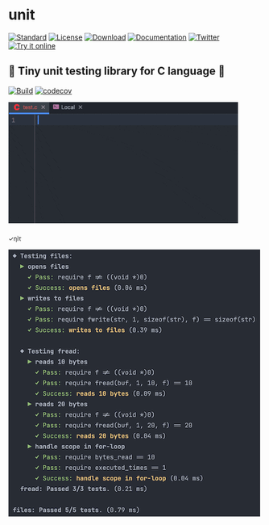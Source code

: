 # unit

[![Standard](https://img.shields.io/badge/C-11/14/17-pink.svg)](https://en.wikipedia.org/wiki/C_(programming_language))
[![License](https://img.shields.io/badge/License-MIT-blue.svg)](https://opensource.org/licenses/MIT)
[![Download](https://img.shields.io/badge/Download%20%20-unit.h-lightgreen.svg)](https://raw.githubusercontent.com/eliasku/unit/master/include/unit.h)
[![Documentation](https://img.shields.io/badge/docs-latest-white)](http://unit.rtfd.io/)
[![Twitter](https://img.shields.io/twitter/follow/eliaskuvoice.svg?style=flat&label=Follow&logoColor=white&color=1da1f2&logo=twitter)](https://twitter.com/eliaskuvoice)
[![Try it online](https://img.shields.io/badge/Try%20it-online-orange.svg)](https://godbolt.org/z/ajG6v7ecK)

## 🥼 Tiny unit testing library for C language 🥼

[![Build](https://github.com/eliasku/unit/actions/workflows/build.yml/badge.svg)](https://github.com/eliasku/unit/actions/workflows/build.yml)
[![codecov](https://codecov.io/gh/eliasku/unit/branch/master/graph/badge.svg?token=NFTrtCHQ2r)](https://codecov.io/gh/eliasku/unit)

![screencast](docs/screencast.gif)

<sub>✓ηỉτ</sub>

![output](docs/output.png)
